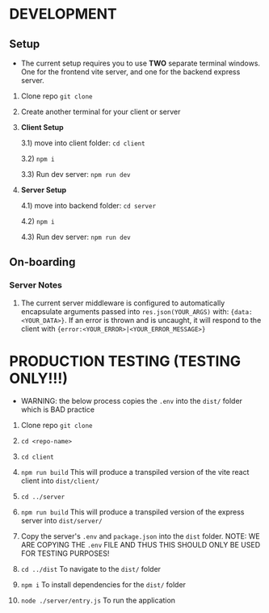 

# DEVELOPMENT

## Setup
- The current setup requires you to use **TWO** separate terminal windows. One for the frontend vite server, and one for the backend express server.

1) Clone repo `git clone`
2) Create another terminal for your client or server
3) **Client Setup**

	3.1) move into client folder: `cd client`

	3.2) `npm i`

	3.3) Run dev server: `npm run dev`
4) **Server Setup**

	4.1) move into backend folder: `cd server`

	4.2) `npm i`

	4.3) Run dev server: `npm run dev`

## On-boarding

### Server Notes
1) The current server middleware is configured to automatically encapsulate arguments passed into `res.json(YOUR_ARGS)` with: `{data:<YOUR_DATA>}`. If an error is thrown and is uncaught, it will respond to the client with `{error:<YOUR_ERROR>|<YOUR_ERROR_MESSAGE>}`

# PRODUCTION TESTING (TESTING ONLY!!!)
- WARNING: the below process copies the `.env` into the `dist/` folder which is BAD practice

1) Clone repo `git clone`

2) `cd <repo-name>`

3) `cd client`

4) `npm run build` This will produce a transpiled version of the vite react client into `dist/client/`

5) `cd ../server`

6) `npm run build` This will produce a transpiled version of the express server into `dist/server/`

7) Copy the server's `.env` and `package.json` into the `dist` folder. NOTE: WE ARE COPYING THE `.env` FILE AND THUS THIS SHOULD ONLY BE USED FOR TESTING PURPOSES!

8) `cd ../dist` To navigate to the `dist/` folder

9) `npm i` To install dependencies for the `dist/` folder

10) `node ./server/entry.js` To run the application